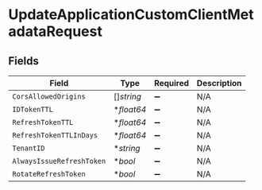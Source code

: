 # UpdateApplicationCustomClientMetadataRequest


## Fields

| Field                     | Type                      | Required                  | Description               |
| ------------------------- | ------------------------- | ------------------------- | ------------------------- |
| `CorsAllowedOrigins`      | []*string*                | :heavy_minus_sign:        | N/A                       |
| `IDTokenTTL`              | **float64*                | :heavy_minus_sign:        | N/A                       |
| `RefreshTokenTTL`         | **float64*                | :heavy_minus_sign:        | N/A                       |
| `RefreshTokenTTLInDays`   | **float64*                | :heavy_minus_sign:        | N/A                       |
| `TenantID`                | **string*                 | :heavy_minus_sign:        | N/A                       |
| `AlwaysIssueRefreshToken` | **bool*                   | :heavy_minus_sign:        | N/A                       |
| `RotateRefreshToken`      | **bool*                   | :heavy_minus_sign:        | N/A                       |